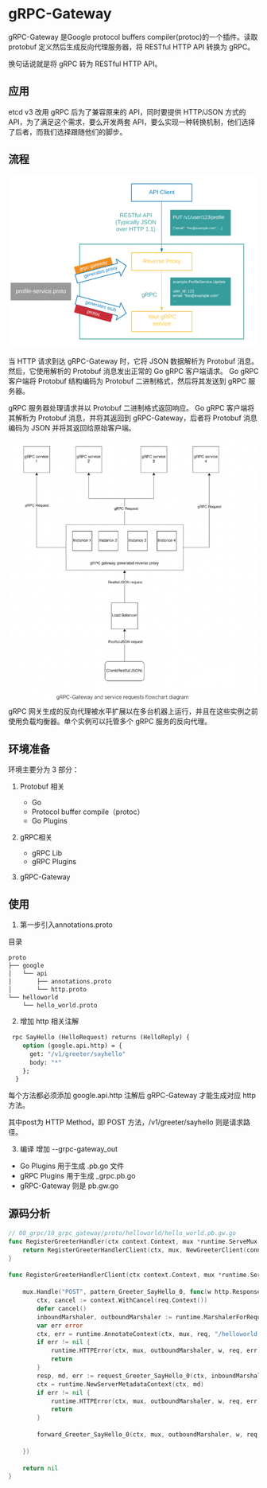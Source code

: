 # gRPC-Gateway

gRPC-Gateway 是Google protocol buffers compiler(protoc)的一个插件。读取 protobuf 定义然后生成反向代理服务器，将 RESTful HTTP API 转换为 gRPC。

换句话说就是将 gRPC 转为 RESTful HTTP API。

## 应用
etcd v3 改用 gRPC 后为了兼容原来的 API，同时要提供 HTTP/JSON 方式的API，为了满足这个需求，要么开发两套 API，要么实现一种转换机制，他们选择了后者，而我们选择跟随他们的脚步。

## 流程
![](.grpc_gateway_images/gateway_process.png)


当 HTTP 请求到达 gRPC-Gateway 时，它将 JSON 数据解析为 Protobuf 消息。然后，它使用解析的 Protobuf 消息发出正常的 Go gRPC 客户端请求。
Go gRPC 客户端将 Protobuf 结构编码为 Protobuf 二进制格式，然后将其发送到 gRPC 服务器。

gRPC 服务器处理请求并以 Protobuf 二进制格式返回响应。
Go gRPC 客户端将其解析为 Protobuf 消息，并将其返回到 gRPC-Gateway，后者将 Protobuf 消息编码为 JSON 并将其返回给原始客户端。

![](.grpc_gateway_images/grpc_gateway_process.png)  
gRPC 网关生成的反向代理被水平扩展以在多台机器上运行，并且在这些实例之前使用负载均衡器。单个实例可以托管多个 gRPC 服务的反向代理。

## 环境准备

环境主要分为 3 部分：

1. Protobuf 相关 
    - Go 
    - Protocol buffer compile（protoc） 
    - Go Plugins
    
2. gRPC相关
    - gRPC Lib
    - gRPC Plugins
3. gRPC-Gateway 


## 使用
1. 第一步引入annotations.proto

目录
```shell
proto
├── google
│   └── api
│       ├── annotations.proto
│       └── http.proto
└── helloworld
    └── hello_world.proto
```
2. 增加 http 相关注解
```protobuf
 rpc SayHello (HelloRequest) returns (HelloReply) {
    option (google.api.http) = {
      get: "/v1/greeter/sayhello"
      body: "*"
    };
  }
```
每个方法都必须添加 google.api.http 注解后 gRPC-Gateway 才能生成对应 http 方法。

其中post为 HTTP Method，即 POST 方法，/v1/greeter/sayhello 则是请求路径。


3. 编译 增加 --grpc-gateway_out

- Go Plugins 用于生成 .pb.go 文件
- gRPC Plugins 用于生成 _grpc.pb.go
- gRPC-Gateway 则是 pb.gw.go


## 源码分析
```go
// 08_grpc/10_grpc_gateway/proto/helloworld/hello_world.pb.gw.go
func RegisterGreeterHandler(ctx context.Context, mux *runtime.ServeMux, conn *grpc.ClientConn) error {
	return RegisterGreeterHandlerClient(ctx, mux, NewGreeterClient(conn))
}

func RegisterGreeterHandlerClient(ctx context.Context, mux *runtime.ServeMux, client GreeterClient) error {

	mux.Handle("POST", pattern_Greeter_SayHello_0, func(w http.ResponseWriter, req *http.Request, pathParams map[string]string) {
		ctx, cancel := context.WithCancel(req.Context())
		defer cancel()
		inboundMarshaler, outboundMarshaler := runtime.MarshalerForRequest(mux, req)
		var err error
		ctx, err = runtime.AnnotateContext(ctx, mux, req, "/helloworld.Greeter/SayHello", runtime.WithHTTPPathPattern("/v1/greeter/sayhello"))
		if err != nil {
			runtime.HTTPError(ctx, mux, outboundMarshaler, w, req, err)
			return
		}
		resp, md, err := request_Greeter_SayHello_0(ctx, inboundMarshaler, client, req, pathParams)
		ctx = runtime.NewServerMetadataContext(ctx, md)
		if err != nil {
			runtime.HTTPError(ctx, mux, outboundMarshaler, w, req, err)
			return
		}

		forward_Greeter_SayHello_0(ctx, mux, outboundMarshaler, w, req, resp, mux.GetForwardResponseOptions()...)

	})

	return nil
}
```